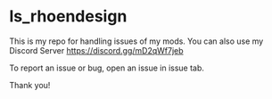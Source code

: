 # ls_rhoendesign
This is my repo for handling issues of my mods.
You can also use my Discord Server https://discord.gg/mD2qWf7jeb

To report an issue or bug, open an issue in issue tab.

Thank you!
